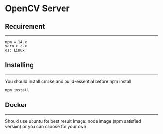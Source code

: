 # OpenCV Server


## **Requirement**
---
    npm = 14.x
    yarn > 2.x
    os: Linux
## **Installing**
---
You should install cmake and build-essential before npm install
```
npm install
```

## **Docker**
---
Should use ubuntu for best result
Image: node image (npm satisfied version) or you can choose for your own

   
   
